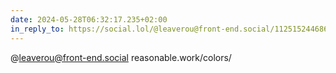 ```yaml
---
date: 2024-05-28T06:32:17.235+02:00
in_reply_to: https://social.lol/@leaverou@front-end.social/112515244686519959
---
```


@leaverou@front-end.social reasonable.work/colors/
